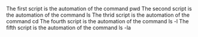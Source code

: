 The first script is the automation of the command pwd
The second script is the automation of the command ls
The thrid script is the automation of the command cd 
The fourth script is the automation of the command ls -l
The fifth script is the automation of the command ls -la
  
